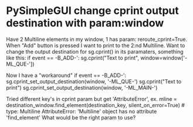 
# PySimpleGUI change cprint output destination with param:window

Have 2 Multiline elements in my window, 1 has param: reroute_cprint=True. When  "Add" button is pressed I want to print to the 2:nd Multiline.
Want to change the output destination for sg.cprint() in its paramaters, something like this:
if event == -B_ADD-':
        sg.cprint("Text to print", window=window['-ML_QUE-'])

Now I have a "workaround"
if event == -B_ADD-':
        sg.cprint_set_output_destination(window, '-ML_QUE-')
        sg.cprint("Text to print")
        sg.cprint_set_output_destination(window, '-ML_MAIN-')

Tried different key's in cprint param but get 'AttributeError', ex.
mline = destination_window.find_element(destination_key, silent_on_error=True)  # type: Multiline
AttributeError: 'Multiline' object has no attribute 'find_element'
What would be the right param to use?

        
